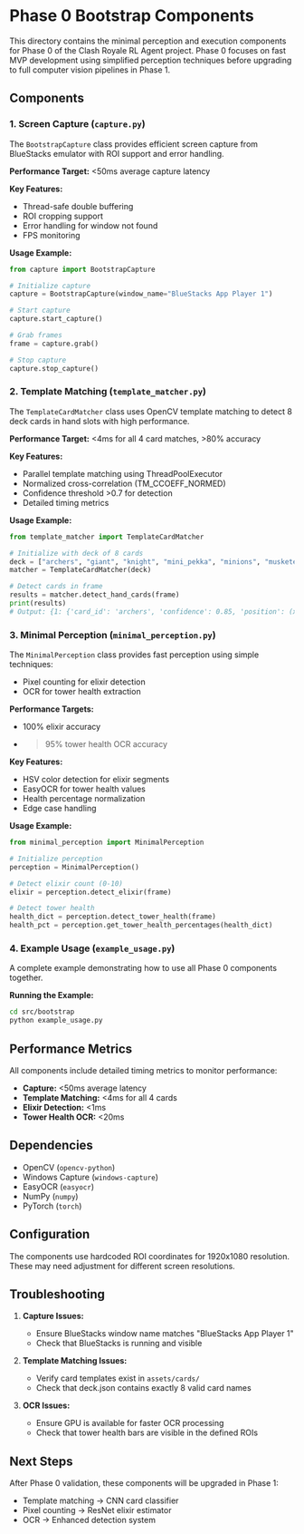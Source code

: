 # Phase 0 Bootstrap Components

This directory contains the minimal perception and execution components for Phase 0 of the Clash Royale RL Agent project. Phase 0 focuses on fast MVP development using simplified perception techniques before upgrading to full computer vision pipelines in Phase 1.

## Components

### 1. Screen Capture (`capture.py`)

The `BootstrapCapture` class provides efficient screen capture from BlueStacks emulator with ROI support and error handling.

**Performance Target:** <50ms average capture latency

**Key Features:**

- Thread-safe double buffering
- ROI cropping support
- Error handling for window not found
- FPS monitoring

**Usage Example:**

```python
from capture import BootstrapCapture

# Initialize capture
capture = BootstrapCapture(window_name="BlueStacks App Player 1")

# Start capture
capture.start_capture()

# Grab frames
frame = capture.grab()

# Stop capture
capture.stop_capture()
```

### 2. Template Matching (`template_matcher.py`)

The `TemplateCardMatcher` class uses OpenCV template matching to detect 8 deck cards in hand slots with high performance.

**Performance Target:** <4ms for all 4 card matches, >80% accuracy

**Key Features:**

- Parallel template matching using ThreadPoolExecutor
- Normalized cross-correlation (TM_CCOEFF_NORMED)
- Confidence threshold >0.7 for detection
- Detailed timing metrics

**Usage Example:**

```python
from template_matcher import TemplateCardMatcher

# Initialize with deck of 8 cards
deck = ["archers", "giant", "knight", "mini_pekka", "minions", "musketeer", "Valkyrie", "goblin_hut"]
matcher = TemplateCardMatcher(deck)

# Detect cards in frame
results = matcher.detect_hand_cards(frame)
print(results)
# Output: {1: {'card_id': 'archers', 'confidence': 0.85, 'position': (x, y)}, ...}
```

### 3. Minimal Perception (`minimal_perception.py`)

The `MinimalPerception` class provides fast perception using simple techniques:

- Pixel counting for elixir detection
- OCR for tower health extraction

**Performance Targets:**

- 100% elixir accuracy
- > 95% tower health OCR accuracy

**Key Features:**

- HSV color detection for elixir segments
- EasyOCR for tower health values
- Health percentage normalization
- Edge case handling

**Usage Example:**

```python
from minimal_perception import MinimalPerception

# Initialize perception
perception = MinimalPerception()

# Detect elixir count (0-10)
elixir = perception.detect_elixir(frame)

# Detect tower health
health_dict = perception.detect_tower_health(frame)
health_pct = perception.get_tower_health_percentages(health_dict)
```

### 4. Example Usage (`example_usage.py`)

A complete example demonstrating how to use all Phase 0 components together.

**Running the Example:**

```bash
cd src/bootstrap
python example_usage.py
```

## Performance Metrics

All components include detailed timing metrics to monitor performance:

- **Capture:** <50ms average latency
- **Template Matching:** <4ms for all 4 cards
- **Elixir Detection:** <1ms
- **Tower Health OCR:** <20ms

## Dependencies

- OpenCV (`opencv-python`)
- Windows Capture (`windows-capture`)
- EasyOCR (`easyocr`)
- NumPy (`numpy`)
- PyTorch (`torch`)

## Configuration

The components use hardcoded ROI coordinates for 1920x1080 resolution. These may need adjustment for different screen resolutions.

## Troubleshooting

1. **Capture Issues:**

   - Ensure BlueStacks window name matches "BlueStacks App Player 1"
   - Check that BlueStacks is running and visible

2. **Template Matching Issues:**

   - Verify card templates exist in `assets/cards/`
   - Check that deck.json contains exactly 8 valid card names

3. **OCR Issues:**
   - Ensure GPU is available for faster OCR processing
   - Check that tower health bars are visible in the defined ROIs

## Next Steps

After Phase 0 validation, these components will be upgraded in Phase 1:

- Template matching → CNN card classifier
- Pixel counting → ResNet elixir estimator
- OCR → Enhanced detection system
